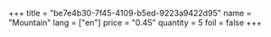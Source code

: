 +++
title = "be7e4b30-7f45-4109-b5ed-9223a9422d95"
name = "Mountain"
lang = ["en"]
price = "0.45"
quantity = 5
foil = false
+++
